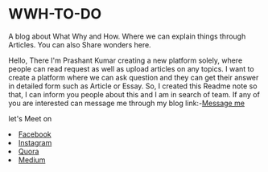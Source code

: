 # WWH-TO-DO
A blog about What Why and How. Where we can explain things through Articles.  You can also Share wonders here.

Hello, There
I'm Prashant Kumar creating a new platform solely, where people can read request as well as upload articles on any topics. 
I want to create a platform where we can ask question and they can get their answer in detailed form such as Article or Essay.
So, I created this Readme note so that, I can inform you people about this and I am in search of team. 
If any of you are interested can message me through my blog link:-<a href="https://wwhtodo.blogspot.com/#section-7">Message me</a>

let's Meet on <li><a href="https://www.facebook.com/Prashant96120Pk">Facebook</a></li>
              <li><a href="https://www.instagram.com/03prashantpk">Instagram</a></li>
              <li><a href="https://www.quora.com/Prashant-Kumar-PK-1">Quora</a></li>
              <li><a href="https://medium.com/@prashantmanwan">Medium</a></li>
